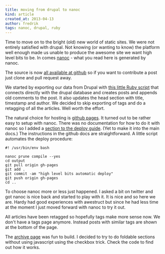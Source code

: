 ```yaml
---
title: moving from drupal to nanoc
kind: article
created_at: 2013-04-13
author: fredrik
tags: nanoc, drupal, ruby
---
```


Time to move on to the bright (old) new world of static sites. We were not
entirely satisfied with drupal. Not knowing (or wanting to know) the platform
well enough made us unable to produce the awesome site we want high level bits to be.
In comes [nanoc](http://nanoc.ws/) - what you read here is generated by nanoc.

The source is now [all available at github](https://github.com/highlevelbits/blog) so if you want to
contribute a post just clone and pull request away.

We started by exporting our data from Drupal with [this little Ruby script](https://github.com/highlevelbits/blog/blob/master/import.rb)
that connects directly with the
drupal database and creates posts and appends old comments to the post. It also updates the
head section with title, timestamp and author. We decided to skip exporting of tags and do a retagging of all
the articles. Well worth the effort.

The natural choice for hosting is [github pages](http://pages.github.com/). It turned out to be rather easy to setup with nanoc.
There was no documentation for how to do it with nanoc so I added a
[section to the deploy guide](https://github.com/froderik/nanoc-site/blob/master/content/docs/guides/deploying-nanoc-sites.md#with-github-pages).
(Yet to make it into the main docs.) The instructions in the github docs are straightforward. A little script
automates the deploy procedure:

    #! /usr/bin/env bash

    nanoc prune compile --yes
    cd output
    git pull origin gh-pages
    git add .
    git commit -am "high level bits automatic deploy"
    git push origin gh-pages
    cd ..

To choose nanoc more or less just happened. I asked a bit on twitter and got nanoc is nice back and started
to play with it. It is nice and so here we are. Hardy had good experiences with awestruct but since he had
less time at the moment I just moved forward with nanoc to try it out.

All articles have been retagged so hopefully tags make more sense now. We don't have a tags page anymore. Instead
posts with similar tags are shown at the bottom of the page.

The [archive page](/archive.html) was fun to build. I decided to try to do foldable sections without using javascript using the checkbox
trick. Check the code to find out how it works.
